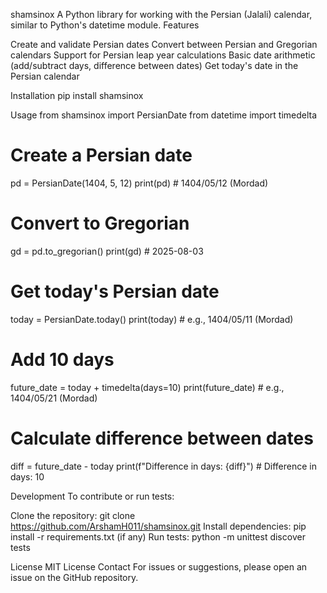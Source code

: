 shamsinox
A Python library for working with the Persian (Jalali) calendar, similar to Python's datetime module.
Features

Create and validate Persian dates
Convert between Persian and Gregorian calendars
Support for Persian leap year calculations
Basic date arithmetic (add/subtract days, difference between dates)
Get today's date in the Persian calendar

Installation
pip install shamsinox

Usage
from shamsinox import PersianDate
from datetime import timedelta

# Create a Persian date
pd = PersianDate(1404, 5, 12)
print(pd)  # 1404/05/12 (Mordad)

# Convert to Gregorian
gd = pd.to_gregorian()
print(gd)  # 2025-08-03

# Get today's Persian date
today = PersianDate.today()
print(today)  # e.g., 1404/05/11 (Mordad)

# Add 10 days
future_date = today + timedelta(days=10)
print(future_date)  # e.g., 1404/05/21 (Mordad)

# Calculate difference between dates
diff = future_date - today
print(f"Difference in days: {diff}")  # Difference in days: 10

Development
To contribute or run tests:

Clone the repository: git clone https://github.com/ArshamH011/shamsinox.git
Install dependencies: pip install -r requirements.txt (if any)
Run tests: python -m unittest discover tests

License
MIT License
Contact
For issues or suggestions, please open an issue on the GitHub repository.
